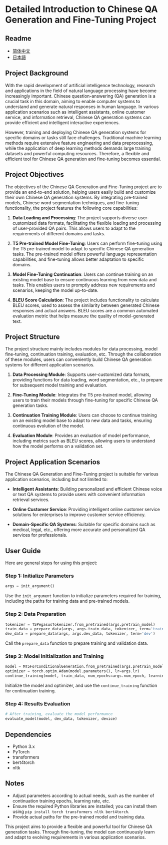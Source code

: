 # Detailed Introduction to Chinese QA Generation and Fine-Tuning Project

## Readme
- [简体中文](readme/README_zh.md)
- [日本語](readme/README_jp.md)

## Project Background

With the rapid development of artificial intelligence technology, research and applications in the field of natural language processing have become increasingly important. Chinese question-answering (QA) generation is a crucial task in this domain, aiming to enable computer systems to understand and generate natural responses in human language. In various application scenarios such as intelligent assistants, online customer service, and information retrieval, Chinese QA generation systems can provide efficient and intelligent interactive experiences.

However, training and deploying Chinese QA generation systems for specific domains or tasks still face challenges. Traditional machine learning methods require extensive feature engineering and data preprocessing, while the application of deep learning methods demands large training datasets and powerful computing resources. Therefore, a flexible and efficient tool for Chinese QA generation and fine-tuning becomes essential.

## Project Objectives

The objectives of the Chinese QA Generation and Fine-Tuning project are to provide an end-to-end solution, helping users easily build and customize their own Chinese QA generation systems. By integrating pre-trained models, Chinese word segmentation techniques, and fine-tuning functionality, the project features the following core capabilities:

1. **Data Loading and Processing**: The project supports diverse user-customized data formats, facilitating the flexible loading and processing of user-provided QA pairs. This allows users to adapt to the requirements of different domains and tasks.

2. **T5 Pre-trained Model Fine-Tuning**: Users can perform fine-tuning using the T5 pre-trained model to adapt to specific Chinese QA generation tasks. The pre-trained model offers powerful language representation capabilities, and fine-tuning allows better adaptation to specific domains.

3. **Model Fine-Tuning Continuation**: Users can continue training on an existing model base to ensure continuous learning from new data and tasks. This enables users to promptly address new requirements and scenarios, keeping the model up-to-date.

4. **BLEU Score Calculation**: The project includes functionality to calculate BLEU scores, used to assess the similarity between generated Chinese responses and actual answers. BLEU scores are a common automated evaluation metric that helps measure the quality of model-generated text.

## Project Structure

The project structure mainly includes modules for data processing, model fine-tuning, continuation training, evaluation, etc. Through the collaboration of these modules, users can conveniently build Chinese QA generation systems for different application scenarios.

1. **Data Processing Module**: Supports user-customized data formats, providing functions for data loading, word segmentation, etc., to prepare for subsequent model training and evaluation.

2. **Fine-Tuning Module**: Integrates the T5 pre-trained model, allowing users to train their models through fine-tuning for specific Chinese QA generation tasks.

3. **Continuation Training Module**: Users can choose to continue training on an existing model base to adapt to new data and tasks, ensuring continuous evolution of the model.

4. **Evaluation Module**: Provides an evaluation of model performance, including metrics such as BLEU scores, allowing users to understand how the model performs on a validation set.

## Project Application Scenarios

The Chinese QA Generation and Fine-Tuning project is suitable for various application scenarios, including but not limited to:

- **Intelligent Assistants**: Building personalized and efficient Chinese voice or text QA systems to provide users with convenient information retrieval services.

- **Online Customer Service**: Providing intelligent online customer service solutions for enterprises to improve customer service efficiency.

- **Domain-Specific QA Systems**: Suitable for specific domains such as medical, legal, etc., offering more accurate and personalized QA services for professionals.

## User Guide

Here are general steps for using this project:

### Step 1: Initialize Parameters

```python
args = init_argument()
```

Use the `init_argument` function to initialize parameters required for training, including the paths for training data and pre-trained models.

### Step 2: Data Preparation

```python
tokenizer = T5PegasusTokenizer.from_pretrained(args.pretrain_model)
train_data = prepare_data(args, args.train_data, tokenizer, term='train')
dev_data = prepare_data(args, args.dev_data, tokenizer, term='dev')
```

Call the `prepare_data` function to prepare training and validation data.

### Step 3: Model Initialization and Training

```python
model = MT5ForConditionalGeneration.from_pretrained(args.pretrain_model).to(device)
optimizer = torch.optim.Adam(model.parameters(), lr=args.lr)
continue_training(model, train_data, num_epochs=args.num_epoch, learning_rate=args.lr)
```

Initialize the model and optimizer, and use the `continue_training` function for continuation training.

### Step 4: Results Evaluation

```python
# After training, evaluate the model performance
evaluate_model(model, dev_data, tokenizer, device)
```

## Dependencies

- Python 3.x
- PyTorch
- transformers
- bert4torch
- nltk

## Notes

- Adjust parameters according to actual needs, such as the number of continuation training epochs, learning rate, etc.
- Ensure the required Python libraries are installed; you can install them using `pip install torch transformers nltk bert4torch`.
- Provide actual paths for the pre-trained model and training data.

This project aims to provide a flexible and powerful tool for Chinese QA generation tasks. Through fine-tuning, the model can continuously learn and adapt to evolving requirements in various application scenarios.